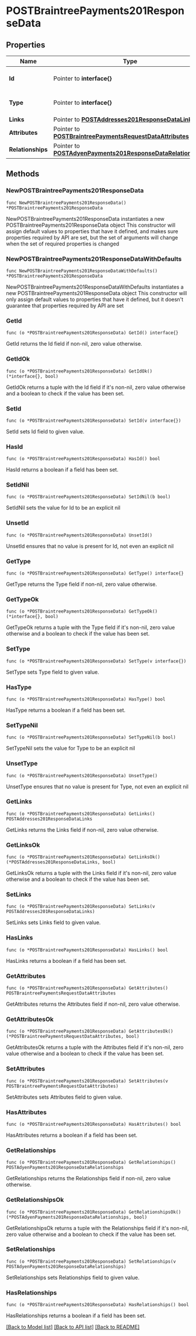 # POSTBraintreePayments201ResponseData

## Properties

Name | Type | Description | Notes
------------ | ------------- | ------------- | -------------
**Id** | Pointer to **interface{}** | The resource&#39;s id | [optional] 
**Type** | Pointer to **interface{}** | The resource&#39;s type | [optional] 
**Links** | Pointer to [**POSTAddresses201ResponseDataLinks**](POSTAddresses201ResponseDataLinks.md) |  | [optional] 
**Attributes** | Pointer to [**POSTBraintreePaymentsRequestDataAttributes**](POSTBraintreePaymentsRequestDataAttributes.md) |  | [optional] 
**Relationships** | Pointer to [**POSTAdyenPayments201ResponseDataRelationships**](POSTAdyenPayments201ResponseDataRelationships.md) |  | [optional] 

## Methods

### NewPOSTBraintreePayments201ResponseData

`func NewPOSTBraintreePayments201ResponseData() *POSTBraintreePayments201ResponseData`

NewPOSTBraintreePayments201ResponseData instantiates a new POSTBraintreePayments201ResponseData object
This constructor will assign default values to properties that have it defined,
and makes sure properties required by API are set, but the set of arguments
will change when the set of required properties is changed

### NewPOSTBraintreePayments201ResponseDataWithDefaults

`func NewPOSTBraintreePayments201ResponseDataWithDefaults() *POSTBraintreePayments201ResponseData`

NewPOSTBraintreePayments201ResponseDataWithDefaults instantiates a new POSTBraintreePayments201ResponseData object
This constructor will only assign default values to properties that have it defined,
but it doesn't guarantee that properties required by API are set

### GetId

`func (o *POSTBraintreePayments201ResponseData) GetId() interface{}`

GetId returns the Id field if non-nil, zero value otherwise.

### GetIdOk

`func (o *POSTBraintreePayments201ResponseData) GetIdOk() (*interface{}, bool)`

GetIdOk returns a tuple with the Id field if it's non-nil, zero value otherwise
and a boolean to check if the value has been set.

### SetId

`func (o *POSTBraintreePayments201ResponseData) SetId(v interface{})`

SetId sets Id field to given value.

### HasId

`func (o *POSTBraintreePayments201ResponseData) HasId() bool`

HasId returns a boolean if a field has been set.

### SetIdNil

`func (o *POSTBraintreePayments201ResponseData) SetIdNil(b bool)`

 SetIdNil sets the value for Id to be an explicit nil

### UnsetId
`func (o *POSTBraintreePayments201ResponseData) UnsetId()`

UnsetId ensures that no value is present for Id, not even an explicit nil
### GetType

`func (o *POSTBraintreePayments201ResponseData) GetType() interface{}`

GetType returns the Type field if non-nil, zero value otherwise.

### GetTypeOk

`func (o *POSTBraintreePayments201ResponseData) GetTypeOk() (*interface{}, bool)`

GetTypeOk returns a tuple with the Type field if it's non-nil, zero value otherwise
and a boolean to check if the value has been set.

### SetType

`func (o *POSTBraintreePayments201ResponseData) SetType(v interface{})`

SetType sets Type field to given value.

### HasType

`func (o *POSTBraintreePayments201ResponseData) HasType() bool`

HasType returns a boolean if a field has been set.

### SetTypeNil

`func (o *POSTBraintreePayments201ResponseData) SetTypeNil(b bool)`

 SetTypeNil sets the value for Type to be an explicit nil

### UnsetType
`func (o *POSTBraintreePayments201ResponseData) UnsetType()`

UnsetType ensures that no value is present for Type, not even an explicit nil
### GetLinks

`func (o *POSTBraintreePayments201ResponseData) GetLinks() POSTAddresses201ResponseDataLinks`

GetLinks returns the Links field if non-nil, zero value otherwise.

### GetLinksOk

`func (o *POSTBraintreePayments201ResponseData) GetLinksOk() (*POSTAddresses201ResponseDataLinks, bool)`

GetLinksOk returns a tuple with the Links field if it's non-nil, zero value otherwise
and a boolean to check if the value has been set.

### SetLinks

`func (o *POSTBraintreePayments201ResponseData) SetLinks(v POSTAddresses201ResponseDataLinks)`

SetLinks sets Links field to given value.

### HasLinks

`func (o *POSTBraintreePayments201ResponseData) HasLinks() bool`

HasLinks returns a boolean if a field has been set.

### GetAttributes

`func (o *POSTBraintreePayments201ResponseData) GetAttributes() POSTBraintreePaymentsRequestDataAttributes`

GetAttributes returns the Attributes field if non-nil, zero value otherwise.

### GetAttributesOk

`func (o *POSTBraintreePayments201ResponseData) GetAttributesOk() (*POSTBraintreePaymentsRequestDataAttributes, bool)`

GetAttributesOk returns a tuple with the Attributes field if it's non-nil, zero value otherwise
and a boolean to check if the value has been set.

### SetAttributes

`func (o *POSTBraintreePayments201ResponseData) SetAttributes(v POSTBraintreePaymentsRequestDataAttributes)`

SetAttributes sets Attributes field to given value.

### HasAttributes

`func (o *POSTBraintreePayments201ResponseData) HasAttributes() bool`

HasAttributes returns a boolean if a field has been set.

### GetRelationships

`func (o *POSTBraintreePayments201ResponseData) GetRelationships() POSTAdyenPayments201ResponseDataRelationships`

GetRelationships returns the Relationships field if non-nil, zero value otherwise.

### GetRelationshipsOk

`func (o *POSTBraintreePayments201ResponseData) GetRelationshipsOk() (*POSTAdyenPayments201ResponseDataRelationships, bool)`

GetRelationshipsOk returns a tuple with the Relationships field if it's non-nil, zero value otherwise
and a boolean to check if the value has been set.

### SetRelationships

`func (o *POSTBraintreePayments201ResponseData) SetRelationships(v POSTAdyenPayments201ResponseDataRelationships)`

SetRelationships sets Relationships field to given value.

### HasRelationships

`func (o *POSTBraintreePayments201ResponseData) HasRelationships() bool`

HasRelationships returns a boolean if a field has been set.


[[Back to Model list]](../README.md#documentation-for-models) [[Back to API list]](../README.md#documentation-for-api-endpoints) [[Back to README]](../README.md)


